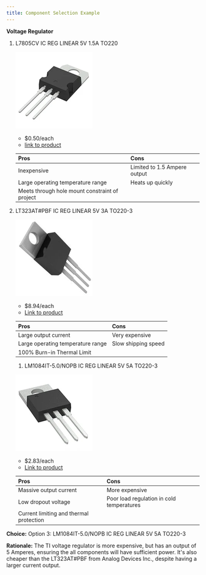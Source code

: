 ```yaml
---
title: Component Selection Example
---
```


**Voltage Regulator**

1. L7805CV IC REG LINEAR 5V 1.5A TO220

    ![](image.png)

    * $0.50/each
    * [link to product](https://www.digikey.com/en/products/detail/stmicroelectronics/L7805CV/585964)

    | Pros                                      | Cons                                                             |
    | ----------------------------------------- | ---------------------------------------------------------------- |
    | Inexpensive                               | Limited to 1.5 Ampere output              |
    | Large operating temperature range         | Heats up quickly                   |
    | Meets through hole mount constraint of project |

1. LT323AT#PBF IC REG LINEAR 5V 3A TO220-3

    ![](image-1.png)

    * $8.94/each
    * [Link to product](https://www.digikey.com/en/products/detail/analog-devices-inc/LT323AT-PBF/888959)

    | Pros                                                              | Cons                |
    | ----------------------------------------------------------------- | ------------------- |
    | Large output current                                             | Very expensive      |
    | Large operating temperature range                                 | Slow shipping speed |
    | 100% Burn-in Thermal Limit |

    1. LM1084IT-5.0/NOPB IC REG LINEAR 5V 5A TO220-3

    ![](image-2.png)

    * $2.83/each
    * [Link to product](https://www.digikey.com/en/products/detail/texas-instruments/LM1084IT-5-0-NOPB/363556)

    | Pros                                                              | Cons                |
    | ----------------------------------------------------------------- | ------------------- |
    | Massive output current                                             | More expensive      |
    | Low dropout voltage                                 | Poor load regulation in cold temperatures |
    | Current limiting and thermal protection |

**Choice:** Option 3: LM1084IT-5.0/NOPB IC REG LINEAR 5V 5A TO220-3

**Rationale:** The TI voltage regulator is more expensive, but has an output of 5 Amperes, ensuring the all components will have sufficient power. It's also cheaper than the LT323AT#PBF from Analog Devices Inc., despite having a larger current output.
